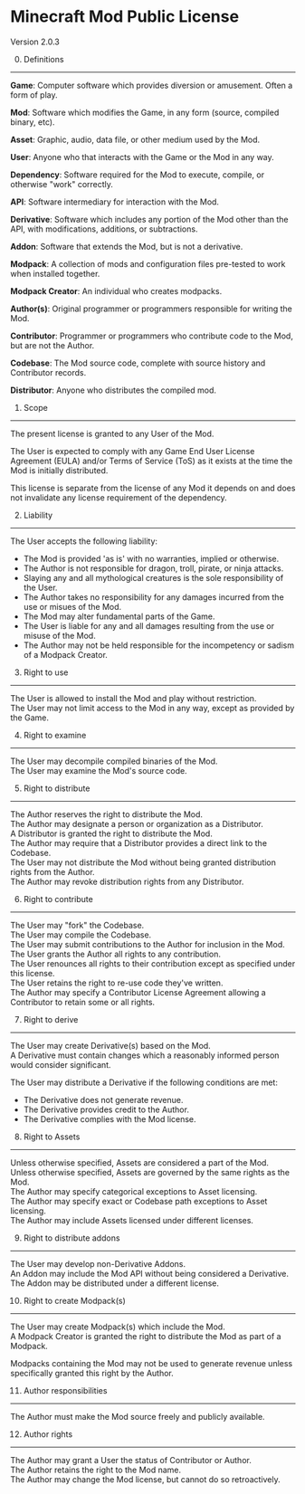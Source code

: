 Minecraft Mod Public License
============================

Version 2.0.3

0. Definitions
--------------

**Game**: Computer software which provides diversion or amusement. Often a form of play. 

**Mod**: Software which modifies the Game, in any form (source, compiled binary, etc).

**Asset**: Graphic, audio, data file, or other medium used by the Mod.

**User**: Anyone who that interacts with the Game or the Mod in any way.

**Dependency**: Software required for the Mod to execute, compile, or otherwise "work" correctly.

**API**: Software intermediary for interaction with the Mod.

**Derivative**: Software which includes any portion of the Mod other than the API, with modifications, additions, or subtractions.

**Addon**: Software that extends the Mod, but is not a derivative.

**Modpack**: A collection of mods and configuration files pre-tested to work when installed together.

**Modpack Creator**: An individual who creates modpacks.

**Author(s)**: Original programmer or programmers responsible for writing the Mod.

**Contributor**: Programmer or programmers who contribute code to the Mod, but are not the Author.

**Codebase**: The Mod source code, complete with source history and Contributor records.

**Distributor**: Anyone who distributes the compiled mod.

1. Scope
--------

The present license is granted to any User of the Mod.

The User is expected to comply with any Game End User License Agreement (EULA) and/or Terms of Service (ToS) as it exists at the time the Mod is initially distributed.

This license is separate from the license of any Mod it depends on and does not invalidate any license requirement of the dependency.

2. Liability
--------

The User accepts the following liability:
 - The Mod is provided 'as is' with no warranties, implied or otherwise.
 - The Author is not responsible for dragon, troll, pirate, or ninja attacks.
 - Slaying any and all mythological creatures is the sole responsibility of the User.
 - The Author takes no responsibility for any damages incurred from the use or misues of the Mod.
 - The Mod may alter fundamental parts of the Game.
 - The User is liable for any and all damages resulting from the use or misuse of the Mod.
 - The Author may not be held responsible for the incompetency or sadism of a Modpack Creator.

3. Right to use
--------

The User is allowed to install the Mod and play without restriction.  
The User may not limit access to the Mod in any way, except as provided by the Game.  

4. Right to examine
--------

The User may decompile compiled binaries of the Mod.  
The User may examine the Mod's source code.

5. Right to distribute
--------

The Author reserves the right to distribute the Mod.  
The Author may designate a person or organization as a Distributor.  
A Distributor is granted the right to distribute the Mod.  
The Author may require that a Distributor provides a direct link to the Codebase.  
The User may not distribute the Mod without being granted distribution rights from the Author.  
The Author may revoke distribution rights from any Distributor.  

6. Right to contribute
--------

The User may "fork" the Codebase.  
The User may compile the Codebase.  
The User may submit contributions to the Author for inclusion in the Mod.  
The User grants the Author all rights to any contribution.  
The User renounces all rights to their contribution except as specified under this license.  
The User retains the right to re-use code they've written.  
The Author may specify a Contributor License Agreement allowing a Contributor to retain some or all rights.  

7. Right to derive
--------

The User may create Derivative(s) based on the Mod.  
A Derivative must contain changes which a reasonably informed person would consider significant.  

The User may distribute a Derivative if the following conditions are met:
 - The Derivative does not generate revenue.
 - The Derivative provides credit to the Author.
 - The Derivative complies with the Mod license.

8. Right to Assets
--------
Unless otherwise specified, Assets are considered a part of the Mod.  
Unless otherwise specified, Assets are governed by the same rights as the Mod.  
The Author may specify categorical exceptions to Asset licensing.  
The Author may specify exact or Codebase path exceptions to Asset licensing.  
The Author may include Assets licensed under different licenses.  

9. Right to distribute addons
--------

The User may develop non-Derivative Addons.  
An Addon may include the Mod API without being considered a Derivative.  
The Addon may be distributed under a different license.  

10. Right to create Modpack(s)
--------

The User may create Modpack(s) which include the Mod.  
A Modpack Creator is granted the right to distribute the Mod as part of a Modpack.  

Modpacks containing the Mod may not be used to generate revenue unless specifically granted this right by the Author.  

11. Author responsibilities
--------

The Author must make the Mod source freely and publicly available.  

12. Author rights
--------

The Author may grant a User the status of Contributor or Author.  
The Author retains the right to the Mod name.  
The Author may change the Mod license, but cannot do so retroactively.  
